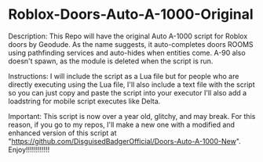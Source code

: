 # Roblox-Doors-Auto-A-1000-Original

Description: This Repo will have the original Auto A-1000 script for Roblox doors by Geodude. As the name suggests, it auto-completes doors ROOMS using pathfinding services and auto-hides when entities come. A-90 also doesn't spawn, as the module is deleted when the script is run.

Instructions: 
I will include the script as a Lua file but for people who are directly executing using the Lua file, I'll also include a text file with the script so you can just copy and paste the script into your executor I'll also add a loadstring for mobile script executes like Delta.

Important: 
This script is now over a year old, glitchy, and may break. For this reason, if you go to my repos, I'll make a new one with a modified and enhanced version of this script at "https://github.com/DisguisedBadgerOfficial/Doors-Auto-A-1000-New". 
Enjoy!!!!!!!!!!!!
